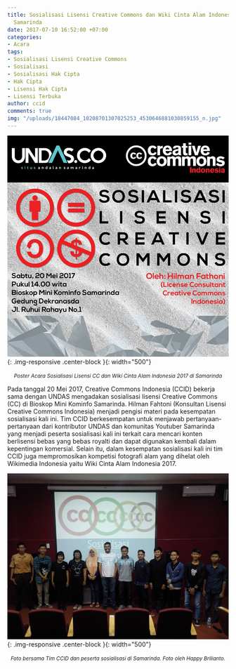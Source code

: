 ```yaml
---
title: Sosialisasi Lisensi Creative Commons dan Wiki Cinta Alam Indonesia 2017 di
  Samarinda
date: 2017-07-10 16:52:00 +07:00
categories:
- Acara
tags:
- Sosialisasi Lisensi Creative Commons
- Sosialisasi
- Sosialisasi Hak Cipta
- Hak Cipta
- Lisensi Hak Cipta
- Lisensi Terbuka
author: ccid
comments: true
img: "/uploads/18447084_10208701307025253_4530646881030859155_n.jpg"
---
```


![18447084_10208701307025253_4530646881030859155_n.jpg](/uploads/18447084_10208701307025253_4530646881030859155_n.jpg){: .img-responsive .center-block }{: width="500"}<center><small><i>Poster Acara Sosialisasi Lisensi CC dan Wiki Cinta Alam Indonesia 2017 di Samarinda</i></small></center>

Pada tanggal 20 Mei 2017, Creative Commons Indonesia (CCID) bekerja sama dengan UNDAS mengadakan sosialisasi lisensi Creative Commons (CC) di Bioskop Mini Kominfo Samarinda. Hilman Fahtoni (Konsultan Lisensi Creative Commons Indonesia) menjadi pengisi materi pada kesempatan sosialisasi kali ini. Tim CCID berkesempatan untuk menjawab pertanyaan-pertanyaan dari kontributor UNDAS dan komunitas Youtuber Samarinda yang menjadi peserta sosialisasi kali ini terkait cara mencari konten berlisensi bebas yang bebas royalti dan dapat digunakan kembali dalam kepentingan komersial. Selain itu, dalam kesempatan sosialisasi kali ini tim CCID juga mempromosikan kompetisi fotografi alam yang dihelat oleh Wikimedia Indonesia yaitu Wiki Cinta Alam Indonesia 2017.

![Mei 20 2017 CCID16 Sosialisasi Lisensi CC di Dekranasda Kominfo Samarinda.JPG](/uploads/Mei%2020%202017%20CCID16%20Sosialisasi%20Lisensi%20CC%20di%20Dekranasda%20Kominfo%20Samarinda.JPG){: .img-responsive .center-block }{: width="500"}<center><small><i>Foto bersama Tim CCID dan peserta sosialisasi di Samarinda. Foto oleh Happy Brilianto.</i></small></center>